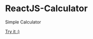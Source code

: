 # ReactJS-Calculator

Simple Calculator

[Try it :)](https://andrejts.github.io/JavaScript-Calculator/)
